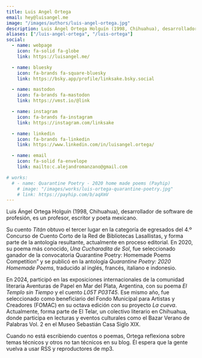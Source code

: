 ```yaml
---
title: Luis Angel Ortega
email: hey@luisangel.me
image: "/images/authors/luis-angel-ortega.jpg"
description: Luis Ángel Ortega Holguín (1998, Chihuahua), desarrollador de software de profesión, es un profesor, escritor y poeta mexicano.
aliases: ["/luis-angel-ortega", "/luis-ortega"]
social:
  - name: webpage
    icon: fa-solid fa-globe
    link: https://luisangel.me/

  - name: bluesky
    icon: fa-brands fa-square-bluesky
    link: https://bsky.app/profile/linksake.bsky.social

  - name: mastodon
    icon: fa-brands fa-mastodon
    link: https://vmst.io/@link

  - name: instagram
    icon: fa-brands fa-instagram
    link: https://instagram.com/linksake

  - name: linkedin
    icon: fa-brands fa-linkedin
    link: https://www.linkedin.com/in/luisangel.ortega/

  - name: email
    icon: fa-solid fa-envelope
    link: mailto:c.alejandromanzano@gmail.com

# works:
  # - name: Quarantine Poetry - 2020 home made poems (Payhip)
    # image: "/images/works/luis-ortega-quarantine-poetry.jpg"
    # link: https://payhip.com/b/aqXmV
---
```


Luis Ángel Ortega Holguín (1998, Chihuahua), desarrollador de software de profesión, es un profesor, escritor y poeta mexicano.

Su cuento *Titán* obtuvo el tercer lugar en la categoría de egresados del 4.º Concurso de Cuento Corto de la Red de Bibliotecas Lasallistas, y forma parte de la antología resultante, actualmente en proceso editorial. En 2020, su poema más conocido, *Una Cucharadita de Sol*, fue seleccionado ganador de la convocatoria Quarantine Poetry: Homemade Poems Competition” y se publicó en la antología *Quarantine Poetry: 2020 Homemade Poems*, traducido al inglés, francés, italiano e indonesio.

En 2024, participó en las exposiciones internacionales de la comunidad literaria Aventuras de Papel en Mar del Plata, Argentina, con su poema *El Templo sin Tiempo* y el cuento *L05T P03T45*. Ese mismo año, fue seleccionado como beneficiario del Fondo Municipal para Artistas y Creadores (FOMAC) en su octava edición con su proyecto *La cueva*. Actualmente, forma parte de El Telar, un colectivo literario en Chihuahua, donde participa en lecturas y eventos culturales como el Bazar Verano de Palabras Vol. 2 en el Museo Sebastián Casa Siglo XIX.

Cuando no está escribiendo cuentos o poemas, Ortega reflexiona sobre temas técnicos y otros no tan técnicos en su blog. Él espera que la gente vuelva a usar RSS y reproductores de mp3.
